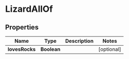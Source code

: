 

# LizardAllOf

## Properties

Name | Type | Description | Notes
------------ | ------------- | ------------- | -------------
**lovesRocks** | **Boolean** |  |  [optional]



